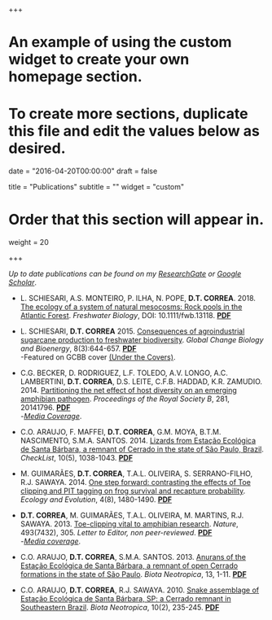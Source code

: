 +++
# An example of using the custom widget to create your own homepage section.
# To create more sections, duplicate this file and edit the values below as desired.

date = "2016-04-20T00:00:00"
draft = false

title = "Publications"
subtitle = ""
widget = "custom"

# Order that this section will appear in.
weight = 20

+++

*Up to date publications can be found on my [ResearchGate](https://www.researchgate.net/profile/Decio_Correa) or [Google Scholar](https://scholar.google.com/citations?user=QDlVzg4AAAAJ&hl=en&oi=ao)*.

* L. SCHIESARI, A.S. MONTEIRO, P. ILHA, N. POPE, __D.T. CORREA__. 2018. [The ecology of a system of natural mesocosms: Rock pools in the Atlantic Forest](https://onlinelibrary.wiley.com/doi/abs/10.1111/fwb.13118). *Freshwater Biology*, DOI: 10.1111/fwb.13118. __[PDF](https://www.researchgate.net/publication/324565574_The_ecology_of_a_system_of_natural_mesocosms_Rock_pools_in_the_Atlantic_Forest)__

* L. SCHIESARI, __D.T. CORREA__ 2015. [Consequences of agroindustrial sugarcane production to freshwater biodiversity](http://onlinelibrary.wiley.com/doi/10.1111/gcbb.12279/full). *Global Change Biology and Bioenergy*, 8(3):644-657. __[PDF](https://www.researchgate.net/publication/276364120_Consequences_of_agroindustrial_sugarcane_production_to_freshwater_biodiversity)__  
    -Featured on GCBB cover [(Under the Covers)](http://onlinelibrary.wiley.com/journal/10.1111/(ISSN)1757-1707/homepage/consequences_of_agroindustrial_sugarcane_production_to_freshwater_biodiversity.htm?campaign=wlytk-41990.2113425926).


* C.G. BECKER, D. RODRIGUEZ, L.F. TOLEDO, A.V. LONGO, A.C. LAMBERTINI, __D.T. CORREA__, D.S. LEITE, C.F.B. HADDAD, K.R. ZAMUDIO. 2014. [Partitioning the net effect of host diversity on an emerging amphibian pathogen](http://rspb.royalsocietypublishing.org/content/281/1795/20141796). *Proceedings of the Royal Society B*, 281, 20141796. __[PDF](https://www.researchgate.net/publication/266611057_Partitioning_the_net_effect_of_host_diversity_on_an_emerging_amphibian_pathogen)__  
  -_[Media Coverage](https://news.mongabay.com/2015/02/biodiversity-may-reduce-the-threat-of-disease/)_.


* C.O. ARAUJO, F. MAFFEI, __D.T. CORREA__, G.M. MOYA, B.T.M. NASCIMENTO, S.M.A. SANTOS. 2014. [Lizards from Estação Ecológica de Santa Bárbara, a remnant of Cerrado in the state of São Paulo, Brazil](https://biotaxa.org/cl/article/view/10.5.1038). *CheckList*, 10(5), 1038-1043. __[PDF](https://www.researchgate.net/publication/266911774_Lizards_from_Estacao_Ecologica_de_Santa_Barbara_a_remnant_of_Cerrado_in_the_state_of_Sao_Paulo_Brazil)__


* M. GUIMARÃES, __D.T. CORREA__, T.A.L. OLIVEIRA, S. SERRANO-FILHO, R.J. SAWAYA. 2014. [One step forward: contrasting the effects of Toe clipping and PIT tagging on frog survival and recapture probability](http://onlinelibrary.wiley.com/doi/10.1002/ece3.1047/abstract). *Ecology and Evolution*, 4(8), 1480-1490. __[PDF](https://www.researchgate.net/publication/262601571_Toe_clipping_and_PIT_tagging_on_frog_survival_and_recapture_probability-Guimaraes-et-al-2014pdf)__


* __D.T. CORREA__, M. GUIMARÃES, T.A.L. OLIVEIRA, M. MARTINS, R.J. SAWAYA. 2013. [Toe-clipping vital to amphibian research](http://www.nature.com/nature/journal/v493/n7432/full/493305e.html?foxtrotcallback=true). *Nature*, 493(7432), 305. _Letter to Editor, non peer-reviewed_. __[PDF](https://www.researchgate.net/publication/234157784_Toe-clipping_vital_to_amphibian_research)__  
-_[Media coverage](http://ciencia.estadao.com.br/blogs/herton-escobar/herpetologos-defendem-na-nature-tecnica-de-cortar-pontas-dos-dedos-de-anfibios-e-repteis/)_.


* C.O. ARAUJO, __D.T. CORREA__, S.M.A. SANTOS. 2013. [Anurans of the Estação Ecológica de Santa Bárbara, a remnant of open Cerrado formations in the state of São Paulo](http://www.scielo.br/scielo.php?script=sci_arttext&pid=S1676-06032013000300230). *Biota Neotropica*, 13, 1-11. __[PDF](https://www.researchgate.net/publication/262514300_Anurans_of_the_Estacao_Ecologica_de_Santa_Barbara_a_remnant_of_open_Cerrado_formations_in_the_state_of_Sao_Paulo)__


* C.O. ARAUJO, __D.T. CORREA__, R.J. SAWAYA. 2010. [Snake assemblage of Estação Ecológica de Santa Bárbara, SP: a Cerrado remnant in Southeastern Brazil](http://www.scielo.br/scielo.php?script=sci_arttext&pid=S1676-06032010000200026). *Biota Neotropica*, 10(2), 235-245. __[PDF](https://www.researchgate.net/publication/49944030_Snake_assemblage_of_Estacao_Ecologica_de_Santa_Barbara_SP_a_Cerrado_remnant_in_Southeastern_Brazil)__

